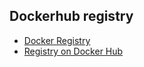 
## Dockerhub registry

- [Docker Registry](https://docs.docker.com/registry/)
- [Registry on Docker Hub](https://hub.docker.com/_/registry)

```

```
